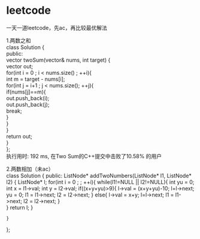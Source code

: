 # leetcode
一天一道leetcode，先ac，再比较最优解法
  
1.两数之和  
class Solution {  
public:  
    vector<int> twoSum(vector<int>& nums, int target) {  
       vector<int> out;  
       for(int i = 0 ; i < nums.size() ; ++i){  
           int m = target - nums[i];  
           for(int j = i+1 ; j < nums.size(); ++j){  
               if(nums[j]==m){  
                   out.push_back(i);  
                   out.push_back(j);  
                   break;  
               }  
           }  
       }  
        return out;  
    }  
};  
执行用时: 192 ms, 在Two Sum的C++提交中击败了10.58% 的用户  
  
2.两数相加（未ac）  
class Solution {
public:
    ListNode* addTwoNumbers(ListNode* l1, ListNode* l2) {
        ListNode* l;
        for(int i = 0 ; ; ++i){
            while(l1!=NULL || l2!=NULL){
              int yu = 0;
              int x = l1->val;
              int y = l2->val;
            if((x+y+yu)>9){
                l->val = (x+y+yu)-10;
                l=l->next;
                yu = 0;
                l1 = l1->next;
                l2 = l2->next;
            }
            else{
                l->val = x+y;
                l=l->next;
                l1 = l1->next;
                l2 = l2->next;
            }  
            }
            return l;
        }
        
    }
};

